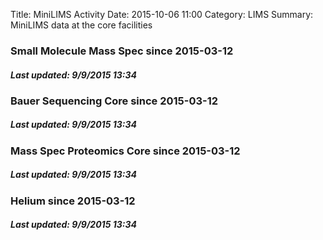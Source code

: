 Title: MiniLIMS Activity
Date: 2015-10-06 11:00
Category: LIMS
Summary: MiniLIMS data at the core facilities

<div class="d3chordchart" source="smms" startdate="2015-03-12" title="Small Molecule Mass Spec" color="red"><h3>Small Molecule Mass Spec since 2015-03-12</h3><div id="last_updated"><h5>Last updated: 9/9/2015 13:34</h5></div>

<div class="d3chordchart" source="bauer" startdate="2015-03-12" title="Bauer Sequencing Core" color="steelblue"><h3>Bauer Sequencing Core since 2015-03-12</h3><div id="last_updated"><h5>Last updated: 9/9/2015 13:34</h5></div>

<div class="d3chordchart" source="msprl" startdate="2015-03-12" title="Mass Spec Proteomics Core" color="purple"><h3>Mass Spec Proteomics Core since 2015-03-12</h3><div id="last_updated"><h5>Last updated: 9/9/2015 13:34</h5></div>

<div class="d3chordchart" source="helium" startdate="2015-03-12" title="Helium" color="purple"><h3>Helium since 2015-03-12</h3><div id="last_updated"><h5>Last updated: 9/9/2015 13:34</h5></div>

<script type="text/javascript">
  jQuery(".d3chordchart").each(function() {    jQuery(this).D3ChordChart(); });
</script>
